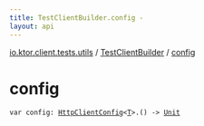 ```yaml
---
title: TestClientBuilder.config - 
layout: api
---
```


<div class='api-docs-breadcrumbs'><a href="../index.html">io.ktor.client.tests.utils</a> / <a href="index.html">TestClientBuilder</a> / <a href="./config.html">config</a></div>

# config

<div class="signature"><code><span class="keyword">var </span><span class="identifier">config</span><span class="symbol">: </span><a href="../../io.ktor.client/-http-client-config/index.html"><span class="identifier">HttpClientConfig</span></a><span class="symbol">&lt;</span><a href="index.html#T"><span class="identifier">T</span></a><span class="symbol">&gt;</span><span class="symbol">.</span><span class="symbol">(</span><span class="symbol">)</span>&nbsp;<span class="symbol">-&gt;</span>&nbsp;<a href="https://kotlinlang.org/api/latest/jvm/stdlib/kotlin/-unit/index.html"><span class="identifier">Unit</span></a></code></div>
